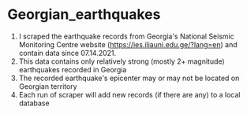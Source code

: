 # Georgian_earthquakes

1. I scraped the earthquake records from Georgia's National Seismic Monitoring Centre website (https://ies.iliauni.edu.ge/?lang=en) and contain data since 07.14.2021.
2. This data contains only relatively strong (mostly 2+ magnitude) earthquakes recorded in Georgia
3. The recorded earthquake's epicenter may or may not be located on Georgian territory
4. Each run of scraper will add new records (if there are any) to a local database

